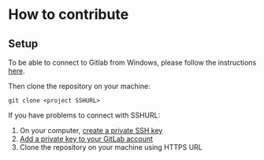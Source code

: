 # How to contribute

## Setup

To be able to connect to Gitlab from Windows, please follow the instructions
[here](https://about.gitlab.com/2016/02/18/gitlab-dot-com-now-supports-an-alternate-git-plus-ssh-port/).

Then clone the repository on your machine:

```
git clone <project SSHURL>
```

If you have problems to connect with SSHURL:

1. On your computer, [create a private SSH key](https://docs.joyent.com/public-cloud/getting-started/ssh-keys/generating-an-ssh-key-manually/manually-generating-your-ssh-key-in-windows)
2. [Add a private key to your GitLab account](https://gitlab.com/profile/keys)  
3. Clone the repository on your machine using HTTPS URL
  
 
